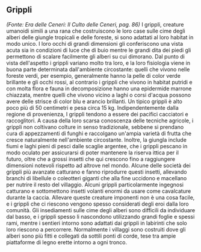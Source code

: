 ## **Grippli**

*(Fonte: Era delle Ceneri: Il Culto delle Ceneri, pag. 86)* I grippli, creature umanoidi simili a una rana che costruiscono le loro case sulle cime degli alberi delle giungle tropicali e delle foreste, si sono adattati al loro habitat in modo unico. I loro occhi di grandi dimensioni gli conferiscono una vista acuta sia in condizioni di luce che di buio mentre le grandi dita dei piedi gli permettono di scalare facilmente gli alberi su cui dimorano. Dal punto di vista dell'aspetto i grippli variano molto tra loro, e la loro fisiologia viene in buona parte determinata dall'ambiente circostante: quelli che vivono nelle foreste verdi, per esempio, generalmente hanno la pelle di color verde brillante e gli occhi rossi, al contrario i grippli che vivono in habitat putridi e con molta flora e fauna in decomposizione hanno una epidermide marrone chiazzata, mentre quelli che vivono vicino a laghi o corsi d'acqua possono avere delle strisce di color blu e arancio brillanti. Un tipico grippli è alto poco più di 50 centimetri e pesa circa 15 kg. Indipendentemente dalla regione di provenienza, I grippli tendono a essere dei pacifici cacciatori e raccoglitori. A causa della loro scarsa conoscenza delle tecniche agricole, i grippli non coltivano colture in senso tradizionale, sebbene si prendano cura di appezzamenti di funghi e raccolgano un'ampia varietà di frutta che cresce naturalmente nell'ambiente circostante. Inoltre, la giungla include fiumi e laghi pieni di pesci dalle scaglie argentee, che i grippli pescano in modo oculato per assicurarsi di poter mantenere la riserva ittica per il futuro, oltre che a grossi insetti che qui crescono fino a raggiungere dimensioni notevoli rispetto ad altrove nel mondo. Alcune delle società dei grippli più avanzate catturano e fanno riprodurre questi insetti, allevando branchi di libellule o coleotteri giganti che alla fine uccidono e macellano per nutrire il resto del villaggio. Alcuni grippli particolarmente ingegnosi catturano e sottomettono insetti volanti enormi da usare come cavalcature durante la caccia. Allevare queste creature imponenti non è una cosa facile, e i grippli che ci riescono vengono spesso considerati degli eroi dalla loro comunità. Gli insediamenti sulle cime degli alberi sono difficili da individuare dal basso, e i grippli spesso li nascondono utilizzando grandi foglie e spessi rami, mentre i sentieri intorno sono adattati dai grippli in labirinti che solo loro riescono a percorrere. Normalmente i villaggi sono costruiti dove gli alberi sono più fitti e collegati da sottili ponti di corde, tese tra ampie piattaforme di legno erette intorno a ogni tronco.
